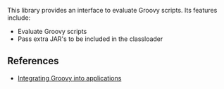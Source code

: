 This library provides an interface to evaluate Groovy scripts. Its features
include:

* Evaluate Groovy scripts
* Pass extra JAR's to be included in the classloader

## References

- [Integrating Groovy into applications](http://groovy-lang.org/integrating.html)
